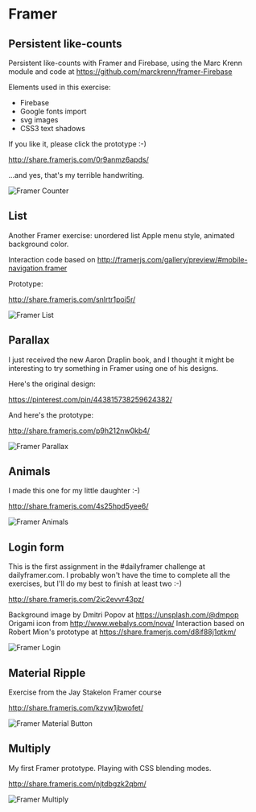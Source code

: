 # Framer

## Persistent like-counts

Persistent like-counts with Framer and Firebase, using the Marc Krenn module and code at https://github.com/marckrenn/framer-Firebase

Elements used in this exercise:

- Firebase
- Google fonts import
- svg images
- CSS3 text shadows

If you like it, please click the prototype :-)

http://share.framerjs.com/0r9anmz6apds/

...and yes, that's my terrible handwriting.

![Framer Counter](/img/framer_counter.gif?raw=true "Framer Counter")

## List

Another Framer exercise: unordered list Apple menu style, animated background color.

Interaction code based on http://framerjs.com/gallery/preview/#mobile-navigation.framer

Prototype:

http://share.framerjs.com/snlrtr1poi5r/

![Framer List](/img/framer_list.gif?raw=true "Framer List")


## Parallax
I just received the new Aaron Draplin book, and I thought it might be interesting to try something in Framer using one of his designs.

Here's the original design:

https://pinterest.com/pin/443815738259624382/

And here's the prototype:

http://share.framerjs.com/p9h212nw0kb4/

![Framer Parallax](/img/framer_parallax.gif?raw=true "Framer Parallax")

## Animals
I made this one for my little daughter :-)

http://share.framerjs.com/4s25hpd5yee6/

![Framer Animals](/img/framer_animals.gif?raw=true "Framer Animals")

## Login form
This is the first assignment in the #dailyframer challenge at dailyframer.com. I probably won't have the time to complete all the exercises, but I'll do my best to finish at least two :-)

http://share.framerjs.com/2ic2evvr43pz/

Background image by Dmitri Popov at https://unsplash.com/@dmpop 
Origami icon from http://www.webalys.com/nova/ 
Interaction based on Robert Mion's prototype at https://share.framerjs.com/d8if88j1qtkm/

![Framer Login](/img/framer_login.gif?raw=true "Framer Login")

## Material Ripple
Exercise from the Jay Stakelon Framer course

http://share.framerjs.com/kzyw1jbwofet/

![Framer Material Button](/img/framer_material_button.gif?raw=true "Framer Material Button")

## Multiply
My first Framer prototype. Playing with CSS blending modes.

http://share.framerjs.com/njtdbgzk2qbm/

![Framer Multiply](/img/framer_multiply.gif?raw=true "Framer Multiply")